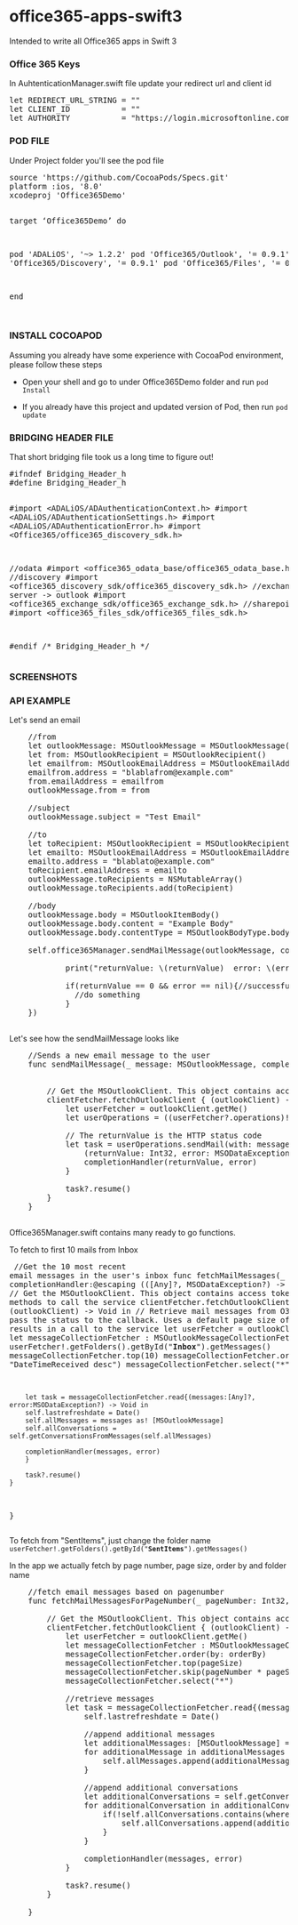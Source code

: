 # office365-apps-swift3
Intended to write all Office365 apps in Swift 3 

<h3>Office 365 Keys</h3>
In AuhtenticationManager.swift file update your redirect url and client id
<pre>
let REDIRECT_URL_STRING = ""
let CLIENT_ID           = ""
let AUTHORITY           = "https://login.microsoftonline.com/common"
</pre>

<h3>POD FILE</h3>
Under Project folder you'll see the pod file
<pre>
source 'https://github.com/CocoaPods/Specs.git'
platform :ios, '8.0'
xcodeproj 'Office365Demo'

target ‘Office365Demo’ do

pod 'ADALiOS', '~> 1.2.2'
pod 'Office365/Outlook', '= 0.9.1'
pod 'Office365/Discovery', '= 0.9.1'
pod 'Office365/Files', '= 0.9.1'

end

</pre>

<h3>INSTALL COCOAPOD</h3>

Assuming you already have some experience with CocoaPod environment, please follow these steps

- Open your shell and go to under Office365Demo folder and run
<code>pod Install</code>

- If you already have this project and updated version of Pod, then run
<code>pod update</code>

<h3>BRIDGING HEADER FILE</h3>
That short bridging file took us a long time to figure out!
<pre>
#ifndef Bridging_Header_h
#define Bridging_Header_h

#import &lt;ADALiOS/ADAuthenticationContext.h&gt;
#import &lt;ADALiOS/ADAuthenticationSettings.h&gt;
#import &lt;ADALiOS/ADAuthenticationError.h&gt;
#import &lt;Office365/office365_discovery_sdk.h&gt;

//odata
#import &lt;office365_odata_base/office365_odata_base.h>
//discovery
#import &lt;office365_discovery_sdk/office365_discovery_sdk.h&gt;
//exchange server -> outlook
#import &lt;office365_exchange_sdk/office365_exchange_sdk.h&gt;
//sharepoint
#import &lt;office365_files_sdk/office365_files_sdk.h&gt;

#endif /* Bridging_Header_h */
</pre>


<h3>SCREENSHOTS</h3>

<h3>API EXAMPLE</h3>

Let's send an email

<pre>
    //from
    let outlookMessage: MSOutlookMessage = MSOutlookMessage()
    let from: MSOutlookRecipient = MSOutlookRecipient()
    let emailfrom: MSOutlookEmailAddress = MSOutlookEmailAddress()
    emailfrom.address = "blablafrom@example.com"
    from.emailAddress = emailfrom
    outlookMessage.from = from
                
    //subject
    outlookMessage.subject = "Test Email"
                
    //to
    let toRecipient: MSOutlookRecipient = MSOutlookRecipient()
    let emailto: MSOutlookEmailAddress = MSOutlookEmailAddress()
    emailto.address = "blablato@example.com"
    toRecipient.emailAddress = emailto
    outlookMessage.toRecipients = NSMutableArray()
    outlookMessage.toRecipients.add(toRecipient)
                
    //body
    outlookMessage.body = MSOutlookItemBody()
    outlookMessage.body.content = "<!DOCTYPE html><html><body>Example Body</body></html>"
    outlookMessage.body.contentType = MSOutlookBodyType.bodyType_HTML
                
    self.office365Manager.sendMailMessage(outlookMessage, completionHandler: { (returnValue: Int32, error: MSODataException?) in
                    
            print("returnValue: \(returnValue)  error: \(error)")
                    
            if(returnValue == 0 && error == nil){//successfull
              //do something
            }
    })

</pre>


Let's see how the sendMailMessage looks like

<pre>
    //Sends a new email message to the user
    func sendMailMessage(_ message: MSOutlookMessage, completionHandler:@escaping ((Int32, MSODataException?) -> Void)) {
        
        
        // Get the MSOutlookClient. This object contains access tokens and methods to call the service
        clientFetcher.fetchOutlookClient { (outlookClient) -> Void in
            let userFetcher = outlookClient.getMe()
            let userOperations = ((userFetcher?.operations)! as MSOutlookUserOperations)
            
            // The returnValue is the HTTP status code
            let task = userOperations.sendMail(with: message, saveToSentItems: true) {
                (returnValue: Int32, error: MSODataException?) -> Void in
                completionHandler(returnValue, error)
            }
            
            task?.resume()
        }
    }

</pre>


Office365Manager.swift contains many ready to go functions. 

To fetch to first 10 mails from Inbox
    <pre>
    //Get the 10 most recent email messages in the user's inbox
    func fetchMailMessages(_ completionHandler:@escaping (([Any]?, MSODataException?) -> Void)) {
        // Get the MSOutlookClient. This object contains access tokens and methods to call the service
        clientFetcher.fetchOutlookClient { (outlookClient) -> Void in
        // Retrieve mail messages from O365 and pass the status to the callback. Uses a default page size of 10
        // This results in a call to the service
        let userFetcher = outlookClient.getMe()
        let messageCollectionFetcher : MSOutlookMessageCollectionFetcher = userFetcher!.getFolders().getById("<b>Inbox</b>").getMessages()
        messageCollectionFetcher.top(10)
        messageCollectionFetcher.order(by: "DateTimeReceived desc")
        messageCollectionFetcher.select("*")


        let task = messageCollectionFetcher.read{(messages:[Any]?, error:MSODataException?) -> Void in
        self.lastrefreshdate = Date()
        self.allMessages = messages as! [MSOutlookMessage]
        self.allConversations = self.getConversationsFromMessages(self.allMessages)

        completionHandler(messages, error)
        }

        task?.resume()
    }
}
</pre>


To fetch from "SentItems", just change the folder name <code>userFetcher!.getFolders().getById("<b>SentItems</b>").getMessages()</code>


In the app we actually fetch by page number, page size, order by and folder name

<pre>
    //fetch email messages based on pagenumber
    func fetchMailMessagesForPageNumber(_ pageNumber: Int32, pageSize: Int32, orderBy: String, folder: String, completionHandler:@escaping (([Any]?, MSODataException?) -> Void)) {

        // Get the MSOutlookClient. This object contains access tokens and methods to call the service
        clientFetcher.fetchOutlookClient { (outlookClient) -> Void in
            let userFetcher = outlookClient.getMe()
            let messageCollectionFetcher : MSOutlookMessageCollectionFetcher = userFetcher!.getFolders().getById(folder).getMessages()
            messageCollectionFetcher.order(by: orderBy)
            messageCollectionFetcher.top(pageSize)
            messageCollectionFetcher.skip(pageNumber * pageSize)
            messageCollectionFetcher.select("*")

            //retrieve messages
            let task = messageCollectionFetcher.read{(messages:[Any]?, error:MSODataException?) -> Void in
                self.lastrefreshdate = Date()

                //append additional messages
                let additionalMessages: [MSOutlookMessage] = messages as! [MSOutlookMessage]
                for additionalMessage in additionalMessages {
                    self.allMessages.append(additionalMessage)
                }

                //append additional conversations
                let additionalConversations = self.getConversationsFromMessages(additionalMessages)
                for additionalConversation in additionalConversations {
                    if(!self.allConversations.contains(where: {$0.newestMessage().hash == additionalConversation.newestMessage().hash})){
                        self.allConversations.append(additionalConversation)
                    }
                }

                completionHandler(messages, error)
            }

            task?.resume()
        }

    }
</pre>




